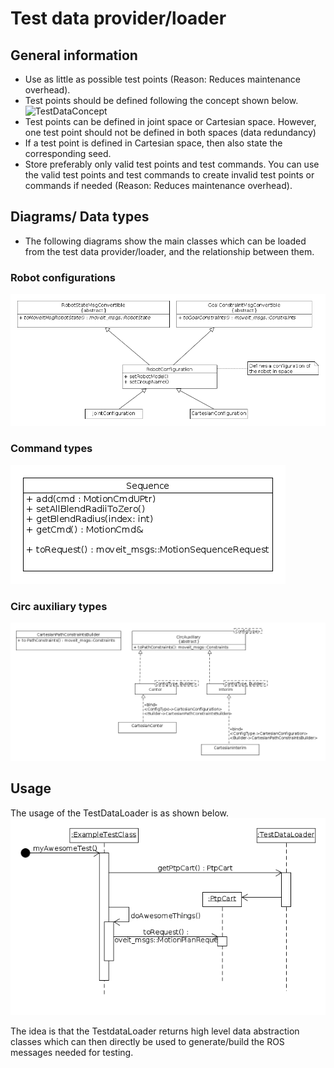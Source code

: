 # Test data provider/loader

## General information
- Use as little as possible test points (Reason: Reduces maintenance overhead).
- Test points should be defined following the concept shown below.
![TestDataConcept](../../pilz_trajectory_generation/test/test_robots/concept_testdata.png)
- Test points can be defined in joint space or Cartesian space. However, one
test point should not be defined in both spaces (data redundancy)
- If a test point is defined in Cartesian space, then also state the
corresponding seed.
- Store preferably only valid test points and test commands. You can use the
valid test points and test commands to create invalid test points or commands if
needed (Reason: Reduces maintenance overhead).

## Diagrams/ Data types
- The following diagrams show the main classes which can be loaded from the
test data provider/loader, and the relationship between them.

### Robot configurations
![RobotConfigurations](diagrams/diag_class_robot_configurations.png)

### Command types
![Commands](diagrams/diag_class_commands.png)

### Circ auxiliary types
![AuxiliaryTypes](diagrams/diag_class_circ_auxiliary.png)

## Usage
The usage of the TestDataLoader is as shown below.
![RobotConfigurations](diagrams/diag_seq_testdataloader_usage.png)

The idea is that the TestdataLoader returns high level data abstraction classes
which can then directly be used to generate/build the ROS messages needed
for testing.
